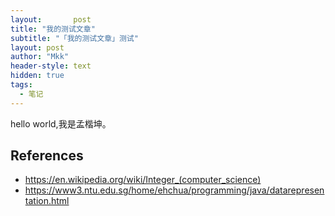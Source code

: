 ```yaml
---
layout:       post
title: "我的测试文章"
subtitle: "「我的测试文章」测试"
layout: post
author: "Mkk"
header-style: text
hidden: true
tags:
  - 笔记
---
```


  hello world,我是孟楷坤。


References
----------

- <https://en.wikipedia.org/wiki/Integer_(computer_science)>
- <https://www3.ntu.edu.sg/home/ehchua/programming/java/datarepresentation.html>
